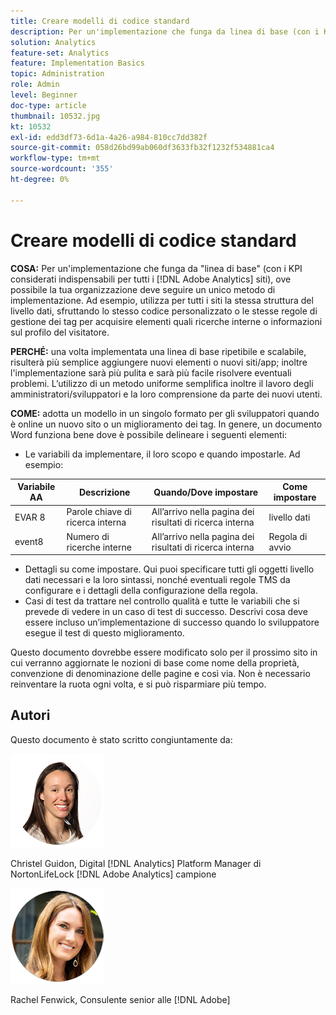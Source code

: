 ```yaml
---
title: Creare modelli di codice standard
description: Per un'implementazione che funga da linea di base (con i KPI considerati indispensabili per tutti i  [!DNL Adobe Analytics]  siti), ove possibile la tua organizzazione deve seguire un unico metodo di implementazione.
solution: Analytics
feature-set: Analytics
feature: Implementation Basics
topic: Administration
role: Admin
level: Beginner
doc-type: article
thumbnail: 10532.jpg
kt: 10532
exl-id: edd3df73-6d1a-4a26-a984-810cc7dd382f
source-git-commit: 058d26bd99ab060df3633fb32f1232f534881ca4
workflow-type: tm+mt
source-wordcount: '355'
ht-degree: 0%

---
```


# Creare modelli di codice standard

**COSA:** Per un&#39;implementazione che funga da &quot;linea di base&quot; (con i KPI considerati indispensabili per tutti i [!DNL Adobe Analytics] siti), ove possibile la tua organizzazione deve seguire un unico metodo di implementazione. Ad esempio, utilizza per tutti i siti la stessa struttura del livello dati, sfruttando lo stesso codice personalizzato o le stesse regole di gestione dei tag per acquisire elementi quali ricerche interne o informazioni sul profilo del visitatore.

**PERCHÉ:** una volta implementata una linea di base ripetibile e scalabile, risulterà più semplice aggiungere nuovi elementi o nuovi siti/app; inoltre l&#39;implementazione sarà più pulita e sarà più facile risolvere eventuali problemi. L’utilizzo di un metodo uniforme semplifica inoltre il lavoro degli amministratori/sviluppatori e la loro comprensione da parte dei nuovi utenti.

**COME:** adotta un modello in un singolo formato per gli sviluppatori quando è online un nuovo sito o un miglioramento dei tag. In genere, un documento Word funziona bene dove è possibile delineare i seguenti elementi:

* Le variabili da implementare, il loro scopo e quando impostarle. Ad esempio:

| Variabile AA | Descrizione | Quando/Dove impostare | Come impostare |
|--- |--- |--- |--- |
| EVAR 8 | Parole chiave di ricerca interna | All’arrivo nella pagina dei risultati di ricerca interna | livello dati |
| event8 | Numero di ricerche interne | All’arrivo nella pagina dei risultati di ricerca interna | Regola di avvio |

* Dettagli su come impostare. Qui puoi specificare tutti gli oggetti livello dati necessari e la loro sintassi, nonché eventuali regole TMS da configurare e i dettagli della configurazione della regola.
* Casi di test da trattare nel controllo qualità e tutte le variabili che si prevede di vedere in un caso di test di successo. Descrivi cosa deve essere incluso un’implementazione di successo quando lo sviluppatore esegue il test di questo miglioramento.

Questo documento dovrebbe essere modificato solo per il prossimo sito in cui verranno aggiornate le nozioni di base come nome della proprietà, convenzione di denominazione delle pagine e così via. Non è necessario reinventare la ruota ogni volta, e si può risparmiare più tempo.

## Autori

Questo documento è stato scritto congiuntamente da:

![Christel Guidon](assets/Christel-Headshot-150.png)

Christel Guidon, Digital [!DNL Analytics] Platform Manager di NortonLifeLock
[!DNL Adobe Analytics] campione

![Rachel Fenwick](assets/Rachel-Fenwick-150.png)

Rachel Fenwick, Consulente senior alle [!DNL Adobe]
